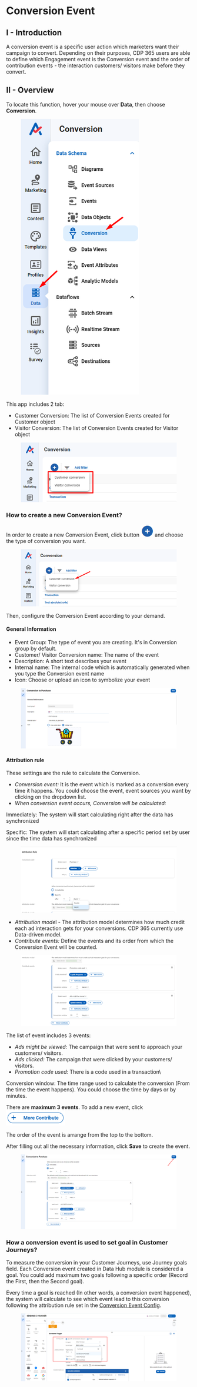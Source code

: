 # Conversion Event

## I - Introduction

A conversion event is a specific user action which marketers want their campaign to convert. Depending on their purposes, CDP 365 users are able to define which Engagement event is the Conversion event and the order of contribution events - the interaction customers/ visitors make before they convert.

## II - Overview

To locate this function, hover your mouse over **Data**, then choose **Conversion**.

<figure><img src="../../.gitbook/assets/image (3649).png" alt=""><figcaption></figcaption></figure>

This app includes 2 tab:&#x20;

* Customer Conversion: The list of Conversion Events created for Customer object
* Visitor Conversion: The list of Conversion Events created for Visitor object

<figure><img src="../../.gitbook/assets/image (3650).png" alt=""><figcaption></figcaption></figure>

### How to create a new Conversion Event?

In order to create a new Conversion Event, click button <img src="../../.gitbook/assets/image (286).png" alt="" data-size="line"> and choose the type of conversion you want.

<figure><img src="../../.gitbook/assets/image (3651).png" alt=""><figcaption></figcaption></figure>

Then, configure the Conversion Event according to your demand.

#### General Information

* Event Group: The type of event you are creating. It's in Conversion group by default.
* Customer/ Visitor Conversion name: The name of the event
* Description: A short text describes your event
* Internal name: The internal code which is automatically generated when you type the Conversion event name
* Icon: Choose or upload an icon to symbolize your event

<figure><img src="../../.gitbook/assets/image (3653).png" alt=""><figcaption></figcaption></figure>

#### Attribution rule

These settings are the rule to calculate the Conversion.

* _Conversion event:_ It is the event which is marked as a conversion every time it happens. You could choose the event, event sources you want by clicking on the dropdown list.
* _When conversion event occurs, Conversion will be calculated:_

Immediately: The system will start calculating right after the data has synchronized&#x20;

Specific: The system will start calculating after a specific period set by user since the time data has synchronized

<figure><img src="../../.gitbook/assets/image (3655).png" alt=""><figcaption></figcaption></figure>

* _Attribution mod&#x65;_&#x6C; - The attribution model determines how much credit each ad interaction gets for your conversions. CDP 365 currently use Data-driven model.&#x20;
* _Contribute events:_ Define the events and its order from which the Conversion Event will be counted.&#x20;

<figure><img src="../../.gitbook/assets/image (3656).png" alt=""><figcaption></figcaption></figure>

The list of event includes 3 events:&#x20;

* _Ads might be viewed:_ The campaign that were sent to approach your customers/ visitors.
* _Ads clicked:_ The campaign that were clicked by your customers/ visitors.
* _Promotion code used:_ There is a code used in a transaction\\

Conversion window: The time range used to calculate the conversion (From the time the event happens). You could choose the time by days or by minutes.

There are **maximum 3 events**. To add a new event, click ![](<../../.gitbook/assets/image (3657).png>)

The order of the event is arrange from the top to the bottom.



After filling out all the necessary information, click **Save** to create the event.

<figure><img src="../../.gitbook/assets/image (3659).png" alt=""><figcaption></figcaption></figure>

### How a conversion event is used to set goal in Customer Journeys?

To measure the conversion in your Customer Journeys, use Journey goals field. Each Conversion event created in Data Hub module is considered a goal. You could add maximum two goals following a specific order (Record the First, then the Second goal).

Every time a goal is reached (In other words, a conversion event happened),  the system will calculate to see which event lead to this conversion following the attribution rule set in the [Conversion Event Config](conversion-event.md#attribution-rule).

<figure><img src="../../.gitbook/assets/image (3660).png" alt=""><figcaption></figcaption></figure>
